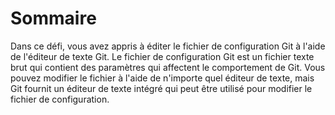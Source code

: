 # Sommaire

Dans ce défi, vous avez appris à éditer le fichier de configuration Git à l'aide de l'éditeur de texte Git. Le fichier de configuration Git est un fichier texte brut qui contient des paramètres qui affectent le comportement de Git. Vous pouvez modifier le fichier à l'aide de n'importe quel éditeur de texte, mais Git fournit un éditeur de texte intégré qui peut être utilisé pour modifier le fichier de configuration.
